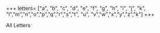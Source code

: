 +++
letters= ["a", "b", "c", "d", "e", "f", "g", "h", "i", "j", "k", "l","m","n","o","p","q","r","s","t", "u", "v","w","x","y","z","k"]
+++

All Letters
